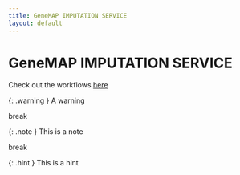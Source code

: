 ```yaml
---
title: GeneMAP IMPUTATION SERVICE
layout: default
---
```


# GeneMAP IMPUTATION SERVICE

Check out the workflows [here](/README.md)

{: .warning }
A warning

break


{: .note }
This is a note

break


{: .hint }
This is a hint